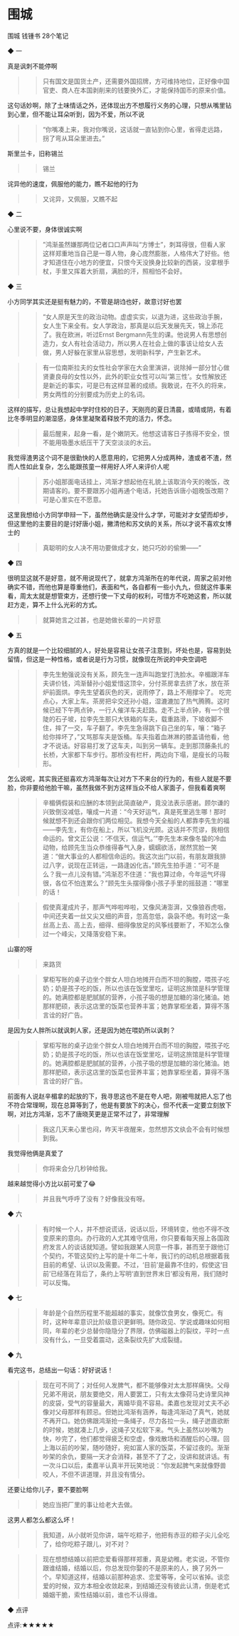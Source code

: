 # 围城

围城
钱锺书
28个笔记


◆ 一

真是讽刺不能停啊
>> 只有国文是国货土产，还需要外国招牌，方可维持地位，正好像中国官吏、商人在本国剥削来的钱要换外汇，才能保持国币的原来价值。

这句话妙啊，除了土味情话之外，还体现出方不想履行义务的心理，只想从嘴里钻到心里，但不能让耳朵听到，因为不爱，所以不说
>> “你嘴凑上来，我对你嘴说，这话就一直钻到你心里，省得走远路，拐了弯从耳朵里进去。”

斯里兰卡，旧称锡兰
>> 锡兰

诧异他的速度，佩服他的能力，瞧不起他的行为
>> 又诧异，又佩服，又瞧不起


◆ 二

心里说不要，身体很诚实啊
>> ”鸿渐虽然嫌那两位记者口口声声叫“方博士”，刺耳得很，但看人家这样郑重地当自己是一尊人物，身心庞然膨胀，人格伟大了好些。他才知道住在小地方的便宜，只恨今天没换身比较新的西装，没拿根手杖，手里又挥着大折扇，满脸的汗，照相怕不会好。


◆ 三

小方同学其实还是挺有魅力的，不管是胡诌也好，故意讨好也罢
>> “女人原是天生的政治动物。虚虚实实，以退为进，这些政治手腕，女人生下来全有。女人学政治，那真是以后天发展先天，锦上添花了。我在欧洲，听过Ernst Bergmann先生的课。他说男人有思想创造力，女人有社会活动力，所以男人在社会上做的事该让给女人去做，男人好躲在家里从容思想，发明新科学，产生新艺术。

>> 有一位南斯拉夫的女性社会学家在大会里演讲，说除掉一部分甘心做贤妻良母的女性以外，此外的职业女性可以叫‘第三性’。女性解放还是新近的事实，可是已有这样显著的成绩。我敢说，在不久的将来，男女两性的分别要成为历史上的名词。

这样的描写，总让我想起中学时住校的日子，天刚亮的夏日清晨，或晴或阴，有着比冬季明显的潮湿感，身体里凝聚着释放不完的活力，怀念。
>> 最后醒来，起身一看，是个嫩阴天。他想这请客日子拣得不安全，恨不能用吸墨水纸压干了天空淡淡的水云。

我觉得渣男这个词不是很勤快的人愿意用的，它把男人分成两种，渣或者不渣，然而人性如此复杂，怎么能跟孩童一样用好人坏人来评价人呢
>> 苏小姐那面电话挂上，鸿渐才想起他在礼貌上该取消今天的晚饭，改期请客的。要不要跟苏小姐再通个电话，托她告诉唐小姐晚饭改期？可是心里实在不愿意。

这里我想给小方同学申辩一下，虽然他确实是没什么才学，可能对才女望而却步，但这里他的主要目的是讨好唐小姐，撇清他和苏文纨的关系，所以才说不喜欢女博士的
>> 真聪明的女人决不用功要做成才女，她只巧妙的偷懒——”


◆ 四

很明显这就不是好意，就不用说现代了，就拿方鸿渐所在的年代说，周家之前对他确实不错，而他也算是尊重他们，表面和气，各自都有一些小九九，但就这件事来看，周太太就是想管束方，还想行使一下丈母的权利，可惜方不吃她这套，所以就赶方走，算不上什么光彩的方式。
>> 就算她言之过甚，也是她做长辈的一片好意


◆ 五

方真的就是一个比较细腻的人，好处是容易让女孩子注意到，坏处也是，容易到处留情，但这是一种性格，或者说是行为习惯，就像现在所说的中央空调吧
>> 李先生勉强说没有关系，顾先生一连声叫跑堂打洗脸水。辛楣跟洋车夫讲价钱，鸿渐替孙小姐爱惜这顶伞，分付茶房拿去挤了水，放在茶炉前面烘。李先生望着灰色的天，说雨停了，路上不用撑伞了。
吃完点心，大家上车。茶房把伞交还孙小姐，湿漉漉加了热气腾腾。这时候已经下午两点钟，一行人催洋车夫赶路。走不上半点钟，有一个很陡的石子坡，拉李先生那只大铁箱的车夫，载重路滑，下坡收脚不住，摔了一交，车子翻了。李先生急得跳下自己坐的车，嚷：“箱子给你摔坏了，”又骂那车夫是饭桶。车夫指着血淋淋的膝盖请他看，他才不说话。好容易打发了这车夫，叫到另一辆车。走到那顶藤条扎的长桥，大家都下车步行。那桥没有栏杆，两边向下塌，是瘦长的马鞍形。

怎么说呢，其实我还挺喜欢方鸿渐每次让对方下不来台的行为的，有些人就是不要脸，你非要给他脸干嘛，虽然我做不到方这样当众不给人家面子，但我看着爽啊
>> 辛楣俩假装和应酬的本领到此简直破产，竟没法表示感谢。顾尔谦的兴致倒没减低，嚷成一片道：“今天好运气，真是死里逃生哪！那时候就想不到还会跟你们两位相见。我想今天全船的人都靠李先生的福——李先生，有你在船上，所以飞机没光顾。这话并不荒谬，我相信命运的。曾文正公说：‘不信天，信运气。’”李先生本来像冬蛰的冷血动物，给顾先生当众恭维得春气入身，蠕蠕欲活，居然赏脸一笑道：“做大事业的人都相信命运的。我这次出门以前，有朋友跟我排过八字，说现在正转运，一路逢凶化吉。”顾先生拍手道：“可不是么？我一点儿没有错。”鸿渐忍不住道：“我也算过命，今年运气坏得很，各位不怕连累么？”顾先生头摆得像小孩子手里的摇鼓道：“哪里的话！

>> 假使真灌成片子，那声气哗啦哗啦，又像风涛澎湃，又像狼吞虎咽，中间还夹着一丝又尖又细的声音，忽高忽低，袅袅不绝。有时这一条丝高上去、高上去，细得、细得像放足的风筝线要断了，不知怎么像过一个峰尖，又降落安稳下来。

山寨的呀
>> 来路货

>> 掌柜写账的桌子边坐个胖女人坦白地摊开白而不坦的胸膛，喂孩子吃奶；奶是孩子吃的饭，所以也该在饭堂里吃，证明这旅馆是科学管理的。她满腔都是肥腻腻的营养，小孩子吸的想是加糖的溶化猪油。她那样肥硕，表示这店里的饭菜也营养丰富；她靠掌柜坐着，算得不落言诠的好广告。

是因为女人胖所以就讽刺人家，还是因为她在喂奶所以讽刺？
>> 掌柜写账的桌子边坐个胖女人坦白地摊开白而不坦的胸膛，喂孩子吃奶；奶是孩子吃的饭，所以也该在饭堂里吃，证明这旅馆是科学管理的。她满腔都是肥腻腻的营养，小孩子吸的想是加糖的溶化猪油。她那样肥硕，表示这店里的饭菜也营养丰富；她靠掌柜坐着，算得不落言诠的好广告。

前面有人说赵辛楣拿的起放的下，我寻思这也不是在夸人吧，刚被甩就把人忘了也不符合常理啊，现在总算等到了，他是有要放下的决心，但不代表一定要立刻放下啊，对比方鸿渐，忘不了唐晓芙更是正常不过了，非常理解
>> 我这几天来心里也闷，昨天半夜醒来，忽然想苏文纨会不会有时候想到我。

我觉得他俩是真爱了
>> 你将来会分几秒钟给我。

越来越觉得小方比以前可爱了😂
>> 并且我气呼呼了没有？好像我没有呀。


◆ 六

>> 有时候一个人，并不想说谎话，说话以后，环境转变，他也不得不改变原来的意向。办行政的人尤其难守信用，你只要看每天报上各国政府发言人的谈话就知道。譬如我跟某人同意一件事，甚而至于跟他订个契约，不管这契约上写的是十年二十年，我订约的动机总根据着我目前的希望、认识以及需要。不过，‘目前’是最靠不住的，假使这‘目前’已经落在背后了，条约上写明‘直到世界末日’都没有用，我们随时可以反悔。


◆ 七

>> 年龄是个自然历程里不能超越的事实，就像饮食男女，像死亡。有时，这种年辈意识比阶级意识更鲜明。随你政见、学说或趣味如何相同，年辈的老少总替你隐隐分了界限，仿佛磁器上的裂纹，平时一点没有什么，一旦受着震动，这条裂纹先扩大成裂缝。


◆ 九

看完这书，总结出一句话：好好说话！

>> 现在可不同了；对任何人发脾气，都不能够像对太太那样痛快。父母兄弟不用说，朋友要绝交，用人要罢工，只有太太像荷马史诗里风神的皮袋，受气的容量最大，离婚毕竟不容易。柔嘉也发现对丈夫不必像对父母那样有顾忌。但她比鸿渐有涵养，每逢鸿渐动了真气，她就不再开口。她仿佛跟鸿渐抢一条绳子，尽力各拉一头，绳子迸直欲断的时候，她就凑上几步，这绳子又松软下来。气头上虽然以吵嘴为快，吵完了，他们都觉得疲乏和空虚，像戏散场和酒醒后的心理。回上海以前的吵架，随吵随好，宛如富人家的饭菜，不留过夜的。渐渐吵架的余仇，要隔一天才会消释，甚至不了了之，没讲和就讲话。有一次斗口以后，柔嘉半认真半开玩笑地说：“你发起脾气来就像野兽咬人，不但不讲道理，并且没有情分。

还要让给你儿子，要不要脸啊
>> 她应当把厂里的事让给老大去做。

这男人都怎么都这么坏！
>> 我知道，从小就听见你讲，端午吃粽子，他把有赤豆的粽子尖儿全吃了，给你吃粽子跟儿，对不对？

>> 现在想想结婚以前把恋爱看得那样郑重，真是幼稚。老实说，不管你跟谁结婚，结婚以后，你总发现你娶的不是原来的人，换了另外一个。早知道这样，结婚以前那种追求、恋爱等等，全可以省掉。谈恋爱的时候，双方本相全收敛起来，到结婚还没有彼此认清，倒是老式婚姻干脆，索性结婚以前，谁也不认得谁。


◆ 点评

点评:★★★★★

